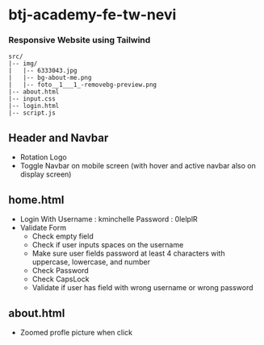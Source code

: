 # btj-academy-fe-tw-nevi
### Responsive Website using Tailwind

    src/
    |-- img/
    |   |-- 6333043.jpg
    |   |-- bg-about-me.png
    |   |-- foto__1___1_-removebg-preview.png
    |-- about.html
    |-- input.css
    |-- login.html
    |-- script.js


## Header and Navbar 
- Rotation Logo
- Toggle Navbar on mobile screen (with hover and active navbar also on display screen)

## home.html
- Login With
  Username : kminchelle
  Password : 0lelplR
- Validate Form
  - Check empty field
  - Check if user inputs spaces on the username
  - Make sure user fields password at least 4 characters with uppercase, lowercase, and number
  - Check Password
  - Check CapsLock
  - Validate if user has field with wrong username or wrong password
 
## about.html
 - Zoomed profle picture when click
